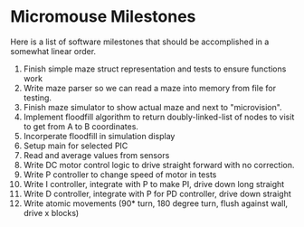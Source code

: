 # Micromouse Milestones

Here is a list of software milestones that should be accomplished in a somewhat linear order.

1. Finish simple maze struct representation and tests to ensure functions work
2. Write maze parser so we can read a maze into memory from file for testing.
3. Finish maze simulator to show actual maze and next to "microvision".
4. Implement floodfill algorithm to return doubly-linked-list of nodes to visit to get from A to B coordinates.
5. Incorperate floodfill in simulation display
6. Setup main for selected PIC
7. Read and average values from sensors
8. Write DC motor control logic to drive straight forward with no correction.
9. Write P controller to change speed of motor in tests
10. Write I controller, integrate with P to make PI, drive down long straight
11. Write D controller, integrate with P for PD controller, drive down straight
12. Write atomic movements (90\* turn, 180 degree turn, flush against wall, drive x blocks)

